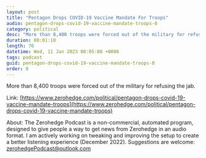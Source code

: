 ```yaml
---
layout: post
title: "Pentagon Drops COVID-19 Vaccine Mandate For Troops"
audio: pentagon-drops-covid-19-vaccine-mandate-troops-0
category: political
desc: "More than 8,400 troops were forced out of the military for refusing the jab."
duration: 00:01:10
length: 70
datetime: Wed, 11 Jan 2023 00:05:00 +0000
tags: podcast
guid: pentagon-drops-covid-19-vaccine-mandate-troops-0
order: 0
---
```

More than 8,400 troops were forced out of the military for refusing the jab.

Link: [https://www.zerohedge.com/political/pentagon-drops-covid-19-vaccine-mandate-troops](https://www.zerohedge.com/political/pentagon-drops-covid-19-vaccine-mandate-troops)

About: The Zerohedge Podcast is a non-commercial, automated program, designed to give people a way to get news from Zerohedge in an audio format.  I am actively working on tweaking and improving the setup to create a better listening experience (December 2022).  Suggestions are welcome: [zerohedgePodcast@outlook.com](mailto:zerohedgePodcast@outlook.com)